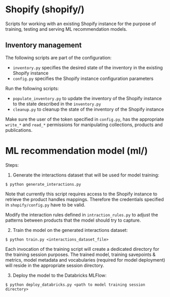 # Shopify (shopify/)

Scripts for working with an existing Shopify instance for the purpose of training, testing and serving ML recommendation models.

## Inventory management

The following scripts are part of the configuration:
* `inventory.py` specifies the desired state of the inventory in the existing Shopify instance
* `config.py` specifies the Shopify instance configuration parameters

Run the following scripts:
* `populate_inventory.py` to update the inventory of the Shopify instance to the state described in the `inventory.py`
* `cleanup.py` to cleanup the state of the inventory of the Shopify instance

Make sure the user of the token specified in `config.py`, has the appropriate `write_*` and `read_*` permissions for
manipulating collections, products and publications.

# ML recommendation model (ml/)

Steps:

1. Generate the interactions dataset that will be used for model training:
```shell
$ python generate_interactions.py
```
Note that currently this script requires access to the Shopify instance to retrieve the product handles mappings. Therefore
the credentials specified in `shopify/config.py` have to be valid.

Modify the interaction rules defined in `intraction_rules.py` to adjust the patterns between products that the model
should try to capture.

2. Train the model on the generated interactions dataset:
```shell
$ python train.py <interactions_dataset_file>
```
Each invocation of the training script will create a dedicated directory for the training session purposes. The trained
model, training savepoints & metrics, model metadata and vocabularies (required for model deployment) will reside in the
appropriate session directory.

3. Deploy the model to the Databricks MLFlow:
```shell
$ python deploy_databricks.py <path to model training session directory>
```
